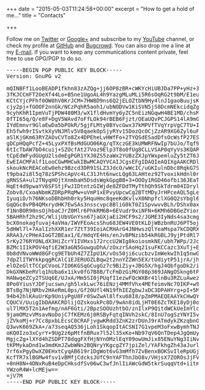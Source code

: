 +++
date = "2015-05-03T11:24:58+00:00"
excerpt = "How to get a hold of me..."
title = "Contacts"

+++

Follow me on [Twitter][1] or [Google+][5] and subscribe to my [YouTube][2] channel, or check my profile at [GitHub][3] and [Bugcrowd][4]. You can also drop me a line at my <a href="mailto:duartepontosilvaarrobaserializingpontome">E-mail</a>. If you want to keep any communications content private, feel free to use GPG/PGP to do so.

<pre>-----BEGIN PGP PUBLIC KEY BLOCK-----
Version: GnuPG v2

mQINBFf1LooBEADP1fkhn83zAZQg+jj6OP8zBR+cWKYcHiUBJDa7PP+yHz+3dG01
3fKJCCmFT2OeXf44Lo+B5ne1UgoAL4h9YazgMLuMLi5R6sOqRG2t9bM/E1euhGDa
KCtCYjcPFhf0OW0hV0KrJCM+7HW8D9ns6Q2jELOZtbN9Hy4lnJ1gaoBuujsKdvlp
cjy2pj+fGOOF2nnGk/NCzPqhR5aoh1/ubNODVw1KiSVN5jS8DcmNEkcidqZgJJpL
9cyhKhR1IpmVuTjPDW480M3/wX1fldHvmYy6yZC5nEizNGqwH4BE1MD/chsMgxT1
0fTI65q/Q/e8F+DgV5WAvd7oFfLOk94rBEB6Fjzt/OEaUQvPCJGPS14lA9mGkHom
IYdEmnvr9GlaEwDa5bPOkR/5gjFLMty0BYvcGwx37kMPVfTVqYrpVgC7TU+Ibb0f
Eh5fwh9rISvtkXyVNJMlv5V8qaekOpSjyRYv15DozQcOCjZzAR9XG6Zyl6uFFLzx
aSlKjGKm63RYZAOvCVTo8Zx4DPEheLvHWfFo+2TYQSdESadDfsOcWsfP27ESgcfX
gDCpHQqPcfZ+45LyxPXfBsMdGUO06Kg/qTXczGE3kUMWRFNwIp7bUJo/Tqf9zcCW
6tIcTbAW7bO4cuij+SZOcfAt27Voz9Elp3T8o0fUg8CLLVSAP0qYyVs3KQARAQAB
tCpEdWFydGUgU2lsdmEgPGR1YXJ0ZS5zaWx2YUBzZXJpYWxpemluZy5tZT6JAjkE
EwEIACMFAlf1LooCGwMHCwkIBwMCAQYVCAIJCgsEFgIDAQIeAQIXgAAKCRDlijOZ
skoukNcREACoEw0ehz9Bzcd3DR91SLZ3JdcO/wWcIC/uGKIulnDbc8RqkG7SuFLG
t9pba2i8l5q78zSPShcApVc4LC31Jht6nwcLQg63LAHtez92TvoxikHdnl0rrtsn
gRNSSA+ul2TNyqHOjtXnmbaH5DsdsWgkGpgBB+3+OOOy1RGD46ofbi36JEaTLSev
HqEt4d9pwaYV6SFStjFwJIDtntzGIWjde8ZFDdTMyTthQh9SkTdrm04IDrylJVag
Zobv8/CxoaNbmKZDRpPRqMw+uVmP1xEPvyUpcwCg2BTtMDyJrHPceAQL5gLeH6lX
IyuqiD/h76NKsoDBhbHh0rky5HquHmc8qeeKdKvlvX0NhpfclXG0Q2sYbgl6kSJM
GqQGc8vPB4QMxrydHK7EwSAs3nsscvpc8BliG0kT0Z1SpvwvvBLh/DShx0axb9Hb
f1NnBOR90nsOjhbaCJrZ0Mlr6PhkRM6B+6EVudr9xiNFN+6KMh6DBGeZYiorHF1u
5BAHRhf2hz9C/WlijUbVGnYsn67jaGXjaEi2HCF9s2/JGME3IyNds4sa3cmgvucv
bcX0nokagfuvaj4aVHa/IWVFEoAcsShu68JEW4VE0tKLDjWBzbnRUJ6PT5oj2Dgs
5dHWl7l+7AalIzhXXR1er7ZtT39IoiACRHArG4JNHwszQlYeaMspa7kCDQRX9S6K
ARAA3/cPHeAIoGT2BEax1/E/HdqYE4Hs/enJvBPNzib54kRGBLJ9yjPtdRl7xfIo
5rKy276RYONLdX3HiZcrY1IVHxs172rccU2WIg8koiosmkNE/ubh7WPp/2JcwJP+
BZMc1I1kPOV4qfiE2W3aGN5GuwguDhA/zOxzrSAoHq21suFKCCazc3XuTj+EZ/A4
0b8dVNvoWWd8GFcg9ETbUh4Z7ZIpU1K/vOs50ji6cucbzvImWekwIhIq5nwGcNju
7dpZlITWYkkpqgRCAlC1EJERUOZLBqw2t2nnYZZWn5EX/tUdiytP51jrA/jhDTLb
elOZeGltTCCpCVooL7IO6KGSqGCugGz7c9BiZiy+JBG5X/hgJ4QbfgoDk2/iMw7O
DkGXNKbeRVlq1hUba6x1ikv0fG7B8B/TcFmDzGiMGY08p369JANgOSkng6tPWO8H
HANwqeZCy2TSUq6E/UJxA/Mm5SI0jPUqfI1ezwFQcWXBr41lnBu3RZLuAwezHdb2
8Po0YiusYJDFjucswn/gh5lxkLwc76iENzj4MMfVhx4MEfeimvNc7OIKP+w9EJjd
BTsBg7NjNRbv2HAeRmL0ps/Gf20Ufl4N19fhIEZgbwJxDC3DPAHYrg+pI+5MBwgH
94b42hlKAuUrKp9UniyPgU8Fr0SwZwAl8lfxu68I8/pZmPMAEQEAAYkCHwQYAQgA
CQUCV/UuigIbDAAKCRDlijOZskoukPc8D/9wAn8idLjHT0E6ZcTKE18yDj0oHcWd
ul7lMX5T2n1Aefmg/nAF6Gti/2BpzSOOUzhtbO/znIlxP9QitdWCkUeImYlcwo8Z
9jamOMzvVMsavNoDojC7fKEMz6j0RSByFqtqINVh2skC/8InU7ogSzYNYI5vnkPG
jZVkoMj+r7Cc8pxbLEcsC0CRAFjvgwKRdd3ZnK2zrDUnJ9rATmdykZKzqbnORqAU
Q3wvK669ZkA+/a73seqAQ536jLoh1SkqopItACSNI7G1vpeM3oFxwBymhTNJsfxG
oKQ0Izo3xCyrY+9Ug2z6pMtfnBRux7l52l35xKo+Nb97qV6QnTDep4JgQmUyYOwN
MgjcZg+lXYd4hZSDPT78dqgFXfHjNYnOMzlEqY09owUmJix85ENuYNg3IiNvL87a
tKPMykaDnd1w3mdKmJZwbWNn2BQNryYKgcgZY7jpiZel/YAFkhgZh43aJurl+ssy
7rf6xPgyDwXZ0EHxtCyqAB619r1DgWot6vG3mMfh7ZvBenxBOKSvIleRpUGj/310
KcfTR7xlBGMw4fsv1vBMfjCdcksJUfC9nYAFThnJbO8v/VHjsX7ZOROsJjFV6+1z
+0nH8N+4DNxRuB4eDpCHksdfSv06wC3wfJnlIiAWcGdW5tkrSuqqVtd+iitmhAd5
YWzoR4W+lcMEjw==
=jV7M
-----END PGP PUBLIC KEY BLOCK-----</pre>

[1]: https://twitter.com/serializingme "Twitter Profile"
[2]: https://www.youtube.com/c/serializingme "YouTube Channel"
[3]: https://github.com/serializingme "GitHub Profile"
[4]: https://bugcrowd.com/serializingme "Bugcrowd Profile"
[5]: https://plus.google.com/+SerializingMe "Google+ Profile"
